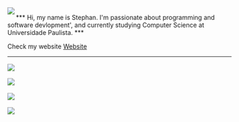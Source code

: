 <img align="left" src="https://media.giphy.com/media/2RiU1RUjyh4C4/giphy.gif" />

*** Hi, my name is Stephan. I'm passionate about programming and software devlopment', and currently studying Computer Science at Universidade Paulista. ***

Check my website [Website](https://www.facebook.com/stcharles02/) &nbsp;

*****

[<img align="center" src="https://img.shields.io/badge/LinkedIn-0077B5?style=for-the-badge&logo=linkedin&logoColor=white" />](https://www.linkedin.com/in/stephan-charles/)&nbsp;

[<img align="center" src="https://img.shields.io/badge/Twitter-1DA1F2?style=for-the-badge&logo=twitter&logoColor=white" />](https://twitter.com/S_charles10)&nbsp;

[<img align="center" src="https://img.shields.io/badge/Instagram-E4405F?style=for-the-badge&logo=instagram&logoColor=white" />](https://www.instagram.com/ostcharless/)&nbsp;

[<img align="center" src="https://img.shields.io/badge/Facebook-1877F2?style=for-the-badge&logo=facebook&logoColor=white" />](https://www.facebook.com/stcharles02/)&nbsp;
